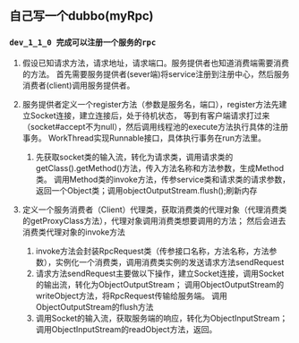 ## 自己写一个dubbo(myRpc)
### `dev_1_1_0 完成可以注册一个服务的rpc`
1. 假设已知请求方法，请求地址，请求端口。服务提供者也知道消费端需要消费的方法。
首先需要服务提供者(sever端)将service注册到注册中心，然后服务消费者(client)调用服务提供者。
2. 服务提供者定义一个register方法（参数是服务名，端口），register方法先建立Socket连接，建立连接后，处于待机状态，
等到有客户端请求打过来（socket#accept不为null），然后调用线程池的execute方法执行具体的注册事务。
WorkThread实现Runnable接口，具体执行事务在run方法里。
   1. 先获取socket类的输入流，转化为请求类，调用请求类的getClass().getMethod()方法，传入方法名称和方法参数，生成Method类。
   调用Method类的invoke方法，传参service类和请求类的请求参数，返回一个Object类；调用objectOutputStream.flush();刷新内存

3. 定义一个服务消费者（Client）代理类，获取消费类的代理对象（代理消费类的getProxyClass方法），代理对象调用消费类想要调用的方法； 
然后会进去消费类代理对象的invoke方法
   1. invoke方法会封装RpcRequest类（传参接口名称，方法名称，方法参数），实例化一个消费类，调用消费类实例的发送请求方法sendRequest
   2. 请求方法sendRequest主要做以下操作，建立Socket连接，调用Socket的输出流，转化为ObjectOutputStream；
   调用ObjectOutputStream的writeObject方法，将RpcRequest传输给服务端。 调用ObjectOutputStream的flush方法
   3. 调用Socket的输入流，获取服务端的响应，转化为ObjectInputStream；调用ObjectInputStream的readObject方法，返回。

